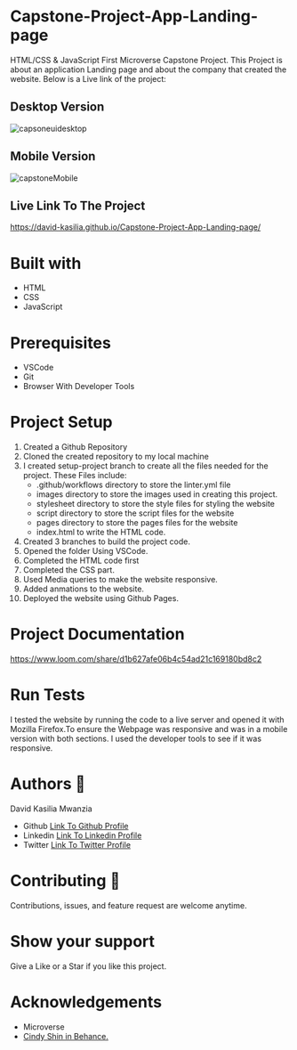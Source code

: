 # Capstone-Project-App-Landing-page

HTML/CSS &amp; JavaScript First Microverse Capstone Project.
This Project is about an application Landing page and about the company that created the website.
Below is a Live link of the project:

## Desktop Version

![capsoneuidesktop](https://user-images.githubusercontent.com/83514256/185428522-8e414c09-b4ec-43eb-a673-7e1eb161fdd3.PNG)

## Mobile Version
![capstoneMobile](https://user-images.githubusercontent.com/83514256/185428603-6469b056-e5cd-4688-98b1-f0c966f74f3d.PNG)


## Live Link To The Project
https://david-kasilia.github.io/Capstone-Project-App-Landing-page/

# Built with
<ul>
<li>HTML</li>
<li>CSS</li>
<li>JavaScript</li>
</ul>

# Prerequisites
<ul>
<li>VSCode</li>
<li>Git</li>
<li>Browser With Developer Tools</li>
</ul>

# Project Setup
<ol>
<li>Created a Github Repository</li>
<li>Cloned the created repository to my local machine</li>
<li>I created setup-project branch to create all the files needed for the project. These Files include:
        <ul>
            <li>.github/workflows directory to store the linter.yml file</li>
            <li>images directory to store the images used in creating this project.</li>
            <li>stylesheet directory to store the style files for styling the website</li>
            <li>script directory to store the script files for the website</li>
            <li>pages directory to store the pages files for the website</li>
            <li>index.html to write the HTML code.</li>
        </ul>
<li>Created 3 branches to build the project code.</li>
<li>Opened the folder Using VSCode.</li>
<li>Completed the HTML code first</li>
<li>Completed the CSS part.</li>
<li>Used Media queries to make the website responsive.</li>
<li>Added anmations to the website.</li>
<li>Deployed the website using Github Pages.</li>
</ol>

# Project Documentation 
https://www.loom.com/share/d1b627afe06b4c54ad21c169180bd8c2

# Run Tests
I tested the website by running the code to a live server and opened it with Mozilla Firefox.To ensure the Webpage was responsive and was in a mobile version with both sections. I used the developer tools to see if it was responsive.

# Authors  	:bookmark_tabs:
David Kasilia Mwanzia
<ul>
<li>Github <a href="https://github.com/David-Kasilia">Link To Github Profile</a></li>
<li>Linkedin <a href="https://www.linkedin.com/in/david-kasilia-846241211/">Link To Linkedin Profile</a></li>
<li>Twitter <a href="https://twitter.com/DavidKasilia">Link To Twitter Profile</a></li>
</ul>

# Contributing :handshake:
Contributions, issues, and feature request are welcome anytime.

# Show your support
Give a Like or a Star if you like this project.

# Acknowledgements
<ul>
<li>Microverse</li>
 <li><a href=" Cindy Shin in Behance.">Cindy Shin in Behance.</a></li>
 </ul>
